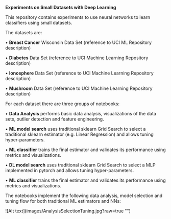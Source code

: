 <b>Experiments on Small Datasets with Deep Learning</b>
<p/>
This repository contains experiments to use neural networks to learn classifiers using small datasets. 
<p/>
The datasets are:
<p/>
•	<b>Breast Cancer</b> Wisconsin Data Set (reference to UCI ML Repository description)<p/>
•	<b>Diabetes</b> Data Set (reference to UCI Machine Learning Repository description)<p/>
•	<b>Ionosphere</b> Data Set (reference to UCI Machine Learning Repository description)<p/>
•	<b>Mushroom</b> Data Set (reference to UCI Machine Learning Repository description)
<p/>
For each dataset there are three groups of notebooks:
<p/>
•	<b>Data Analysis</b> performs basic data analysis, visualizations of the data sets, outlier detection and feature engineering.<p/>
•	<b>ML model search</b> uses traditional sklearn Grid Search to select a traditional sklearn estimator (e.g. Linear Regression) and allows tuning hyper-parameters.<p/>
•	<b>ML classifier</b> trains the final estimator and validates its performance using metrics and visualizations.<p/>
•	<b>DL model search</b> uses traditional sklearn Grid Search to select a MLP implemented in pytorch and allows tuning hyper-parameters.<p/>
•	<b>ML classifier</b> trains the final estimator and validates its performance using metrics and visualizations.
<p/>
The notebooks implement the following data analysis, model selection and tuning flow for both traditional ML estimators and NNs:<p/>
<p/>
![Alt text](images/AnalysisSelectionTuning.jpg?raw=true "")
